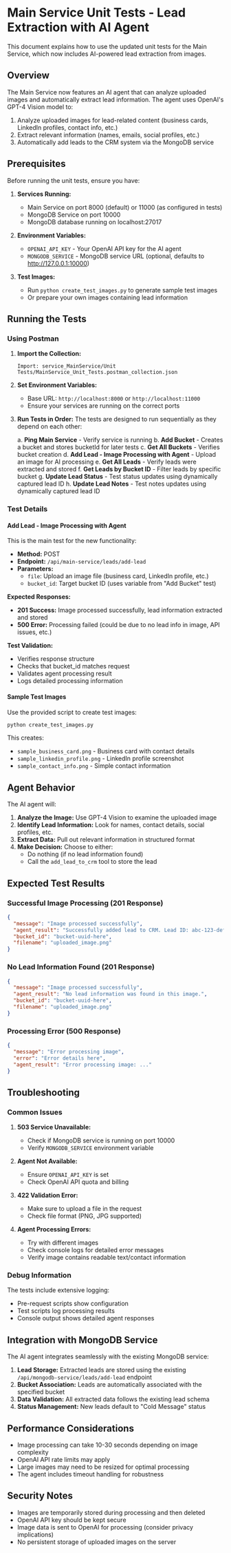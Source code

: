 # Main Service Unit Tests - Lead Extraction with AI Agent

This document explains how to use the updated unit tests for the Main Service, which now includes AI-powered lead extraction from images.

## Overview

The Main Service now features an AI agent that can analyze uploaded images and automatically extract lead information. The agent uses OpenAI's GPT-4 Vision model to:

1. Analyze uploaded images for lead-related content (business cards, LinkedIn profiles, contact info, etc.)
2. Extract relevant information (names, emails, social profiles, etc.)
3. Automatically add leads to the CRM system via the MongoDB service

## Prerequisites

Before running the unit tests, ensure you have:

1. **Services Running:**
   - Main Service on port 8000 (default) or 11000 (as configured in tests)
   - MongoDB Service on port 10000
   - MongoDB database running on localhost:27017

2. **Environment Variables:**
   - `OPENAI_API_KEY` - Your OpenAI API key for the AI agent
   - `MONGODB_SERVICE` - MongoDB service URL (optional, defaults to http://127.0.0.1:10000)

3. **Test Images:**
   - Run `python create_test_images.py` to generate sample test images
   - Or prepare your own images containing lead information

## Running the Tests

### Using Postman

1. **Import the Collection:**
   ```
   Import: service_MainService/Unit Tests/MainService_Unit_Tests.postman_collection.json
   ```

2. **Set Environment Variables:**
   - Base URL: `http://localhost:8000` or `http://localhost:11000`
   - Ensure your services are running on the correct ports

3. **Run Tests in Order:**
   The tests are designed to run sequentially as they depend on each other:
   
   a. **Ping Main Service** - Verify service is running
   b. **Add Bucket** - Creates a bucket and stores bucketId for later tests
   c. **Get All Buckets** - Verifies bucket creation
   d. **Add Lead - Image Processing with Agent** - Upload an image for AI processing
   e. **Get All Leads** - Verify leads were extracted and stored
   f. **Get Leads by Bucket ID** - Filter leads by specific bucket
   g. **Update Lead Status** - Test status updates using dynamically captured lead ID
   h. **Update Lead Notes** - Test notes updates using dynamically captured lead ID

### Test Details

#### Add Lead - Image Processing with Agent

This is the main test for the new functionality:

- **Method:** POST
- **Endpoint:** `/api/main-service/leads/add-lead`
- **Parameters:**
  - `file`: Upload an image file (business card, LinkedIn profile, etc.)
  - `bucket_id`: Target bucket ID (uses variable from "Add Bucket" test)

**Expected Responses:**
- **201 Success:** Image processed successfully, lead information extracted and stored
- **500 Error:** Processing failed (could be due to no lead info in image, API issues, etc.)

**Test Validation:**
- Verifies response structure
- Checks that bucket_id matches request
- Validates agent processing result
- Logs detailed processing information

#### Sample Test Images

Use the provided script to create test images:

```bash
python create_test_images.py
```

This creates:
- `sample_business_card.png` - Business card with contact details
- `sample_linkedin_profile.png` - LinkedIn profile screenshot  
- `sample_contact_info.png` - Simple contact information

## Agent Behavior

The AI agent will:

1. **Analyze the Image:** Use GPT-4 Vision to examine the uploaded image
2. **Identify Lead Information:** Look for names, contact details, social profiles, etc.
3. **Extract Data:** Pull out relevant information in structured format
4. **Make Decision:** Choose to either:
   - Do nothing (if no lead information found)
   - Call the `add_lead_to_crm` tool to store the lead

## Expected Test Results

### Successful Image Processing (201 Response)
```json
{
  "message": "Image processed successfully",
  "agent_result": "Successfully added lead to CRM. Lead ID: abc-123-def...",
  "bucket_id": "bucket-uuid-here",
  "filename": "uploaded_image.png"
}
```

### No Lead Information Found (201 Response)
```json
{
  "message": "Image processed successfully", 
  "agent_result": "No lead information was found in this image.",
  "bucket_id": "bucket-uuid-here",
  "filename": "uploaded_image.png"
}
```

### Processing Error (500 Response)
```json
{
  "message": "Error processing image",
  "error": "Error details here",
  "agent_result": "Error processing image: ..."
}
```

## Troubleshooting

### Common Issues

1. **503 Service Unavailable:**
   - Check if MongoDB service is running on port 10000
   - Verify `MONGODB_SERVICE` environment variable

2. **Agent Not Available:**
   - Ensure `OPENAI_API_KEY` is set
   - Check OpenAI API quota and billing

3. **422 Validation Error:**
   - Make sure to upload a file in the request
   - Check file format (PNG, JPG supported)

4. **Agent Processing Errors:**
   - Try with different images
   - Check console logs for detailed error messages
   - Verify image contains readable text/contact information

### Debug Information

The tests include extensive logging:
- Pre-request scripts show configuration
- Test scripts log processing results
- Console output shows detailed agent responses

## Integration with MongoDB Service

The AI agent integrates seamlessly with the existing MongoDB service:

1. **Lead Storage:** Extracted leads are stored using the existing `/api/mongodb-service/leads/add-lead` endpoint
2. **Bucket Association:** Leads are automatically associated with the specified bucket
3. **Data Validation:** All extracted data follows the existing lead schema
4. **Status Management:** New leads default to "Cold Message" status

## Performance Considerations

- Image processing can take 10-30 seconds depending on image complexity
- OpenAI API rate limits may apply
- Large images may need to be resized for optimal processing
- The agent includes timeout handling for robustness

## Security Notes

- Images are temporarily stored during processing and then deleted
- OpenAI API key should be kept secure
- Image data is sent to OpenAI for processing (consider privacy implications)
- No persistent storage of uploaded images on the server